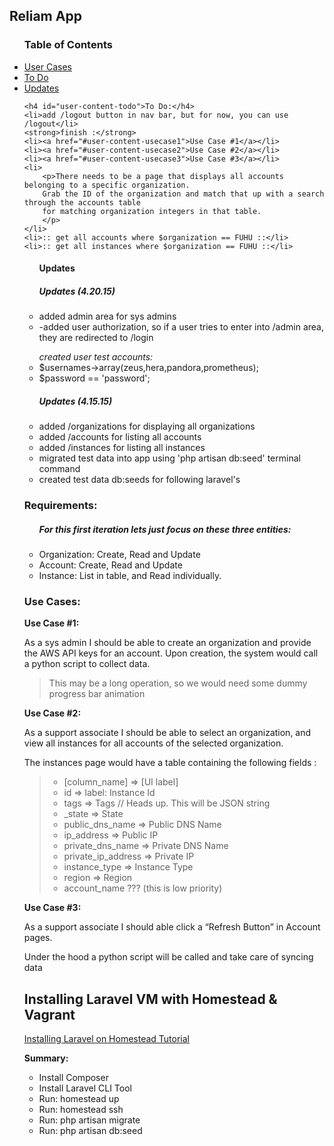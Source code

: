 	
<h2>Reliam App</h2>

<ul>
		<h3>Table of Contents</h3>
		<li><a href="#user-content-usecases">User Cases</a></li>
		<li><a href="#user-content-todo">To Do</a></li>
		<li><a href="#user-content-updates">Updates</a></li>
</ul>


<ul>

	<h4 id="user-content-todo">To Do:</h4>
	<li>add /logout button in nav bar, but for now, you can use /logout</li>
	<strong>finish :</strong>
	<li><a href="#user-content-usecase1">Use Case #1</a></li>
 	<li><a href="#user-content-usecase2">Use Case #2</a></li>
 	<li><a href="#user-content-usecase3">Use Case #3</a></li>
 	<li>
 		<p>There needs to be a page that displays all accounts belonging to a specific organization. 
 		Grab the ID of the organization and match that up with a search through the accounts table 
 		for matching organization integers in that table.
		</p>
	</li>
	<li>:: get all accounts where $organization == FUHU ::</li>
	<li>:: get all instances where $organization == FUHU ::</li>

<ul>
	<h4 id="user-content-updates">Updates</h4>
	<h5>Updates (4.20.15)</h5>
	<li>added admin area for sys admins</li>
	<li>-added user authorization, so if a user tries to enter into /admin area, 
	they are redirected to /login</li>
</ul>

<ul>
	<i>created user test accounts:</i>
	<li>$usernames->array(zeus,hera,pandora,prometheus);</li>
	<li>$password == 'password';</li>
</ul>

<ul>
	<h5>Updates (4.15.15)</h5>
	<li>added /organizations for displaying all organizations</li>
	<li>added /accounts for listing all accounts</li>
	<li>added /instances for listing all instances </li>
	<li>migrated test data into app using 'php artisan db:seed' terminal command</li>
	<li>created test data db:seeds for following laravel's </li>
</ul>

####

<h3>Requirements:</h3>

<ul>
	<h5><i>For this first iteration lets just focus 
on these three entities:</i></h5>
	<li>Organization: Create, Read and Update</li>
	<li>Account: Create, Read and Update</li>
	<li>Instance: List in table, and Read individually.</li>
</ul>

<h3>Use Cases:</h3>

<strong id="user-content-usecase1">Use Case #1:</strong>
<p>As a sys admin I should be able to create an organization 
and provide the AWS API keys for an account. Upon creation, 
the system would call a python script to collect data. </p>

<blockquote>This may be a long operation, so we would need 
some dummy progress bar animation</blockquote>

<strong id="user-content-usecase2">Use Case #2:</strong>
<p>As a support associate I should be able to select an organization, 
and view all instances for all accounts of the selected organization. </p>

<p>The instances page would have a table containing the following fields : </p>

<blockquote>
	<ul>
		<li>[column_name] => [UI label]</li>
		<li>id   =>  label: Instance Id</li>
		<li>tags  =>  Tags       // Heads up. This will be JSON string</li>
		<li>_state  =>  State</li>
		<li>public_dns_name => Public DNS Name</li>
		<li>ip_address  =>  Public IP</li>             
		<li>private_dns_name  => Private DNS Name</li>
		<li>private_ip_address  => Private IP</li>
		<li>instance_type  =>  Instance Type</li>
		<li>region  =>  Region</li>
		<li>account_name ??? (this is low priority)</li>
	</ul>
</blockquote>

<strong id="user-content-usecase3">Use Case #3:</strong>
<p>As a support associate I should able click a 
“Refresh Button” in Account pages. </p>
<p>Under the hood a python script will be called 
and take care of syncing data</p>

<h2>Installing Laravel VM with Homestead &amp; Vagrant</h2>

<div>
	<a href="http://laravel.com/docs/4.2/homestead">Installing Laravel on Homestead Tutorial</a>
</div>

<strong>Summary:</strong>
<ul>
<li>Install Composer</li>
<li>Install Laravel CLI Tool</li>
<li>Run: homestead up</li>
<li>Run: homestead ssh</li>
<li>Run: php artisan migrate</li>
<li>Run: php artisan db:seed</li>
</ul>








